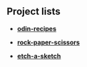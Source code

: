 ## Project lists

- [**odin-recipes**](https://jose-c0-odin-recipes.netlify.app/)

- [**rock-paper-scissors**](https://jose-c0-rock-papper-scissors.netlify.app/)

- [**etch-a-sketch**](https://jose-c0-etch-a-sketch.netlify.app/)


